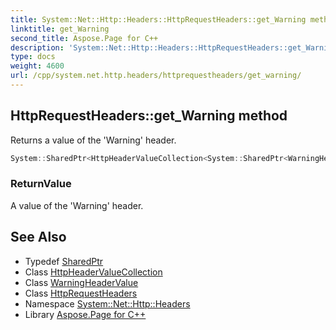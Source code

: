 ```yaml
---
title: System::Net::Http::Headers::HttpRequestHeaders::get_Warning method
linktitle: get_Warning
second_title: Aspose.Page for C++
description: 'System::Net::Http::Headers::HttpRequestHeaders::get_Warning method. Returns a value of the ''Warning'' header in C++.'
type: docs
weight: 4600
url: /cpp/system.net.http.headers/httprequestheaders/get_warning/
---
```

## HttpRequestHeaders::get_Warning method


Returns a value of the 'Warning' header.

```cpp
System::SharedPtr<HttpHeaderValueCollection<System::SharedPtr<WarningHeaderValue>>> System::Net::Http::Headers::HttpRequestHeaders::get_Warning()
```


### ReturnValue

A value of the 'Warning' header.

## See Also

* Typedef [SharedPtr](../../../system/sharedptr/)
* Class [HttpHeaderValueCollection](../../httpheadervaluecollection/)
* Class [WarningHeaderValue](../../warningheadervalue/)
* Class [HttpRequestHeaders](../)
* Namespace [System::Net::Http::Headers](../../)
* Library [Aspose.Page for C++](../../../)
